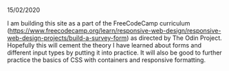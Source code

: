 
15/02/2020 

I am building this site as a part of the FreeCodeCamp curriculum (https://www.freecodecamp.org/learn/responsive-web-design/responsive-web-design-projects/build-a-survey-form)
as directed by The Odin Project. Hopefully this will cement the theory I have 
learned about forms and different input types by putting it into practice. It
will also be good to further practice the basics of CSS with containers and 
responsive formatting.